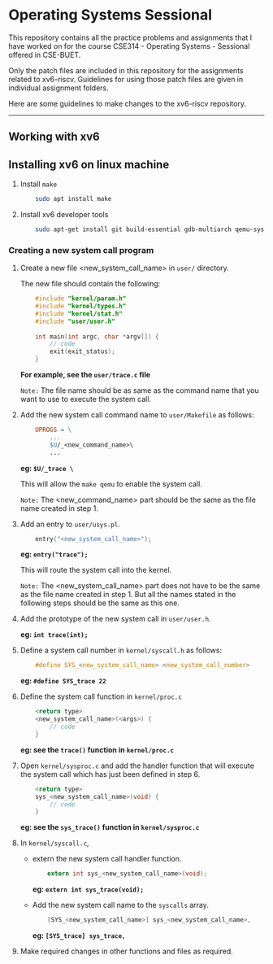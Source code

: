 # Operating Systems Sessional

This repository contains all the practice problems and assignments that I have worked on for the course CSE314 - Operating Systems - Sessional offered in CSE-BUET. 

Only the patch files are included in this repository for the assignments related to xv6-riscv. Guidelines for using those patch files are given in individual assignment folders.

Here are some guidelines to make changes to the xv6-riscv repository.

---

## Working with xv6

## Installing xv6 on linux machine

1. Install `make`
    ```sh
        sudo apt install make
    ```
2. Install xv6 developer tools
    ```sh
        sudo apt-get install git build-essential gdb-multiarch qemu-system-misc gcc-riscv64-linux-gnu binutils-riscv64-linux-gnu 
    ```

### Creating a new system call program

1. Create a new file <new_system_call_name> in `user/` directory.
    
    The new file should contain the following:
    ```c
        #include "kernel/param.h"
        #include "kernel/types.h"
        #include "kernel/stat.h"
        #include "user/user.h"
        
        int main(int argc, char *argv[]) {
            // code
            exit(exit_status);
        }
    ```
    **For example, see the `user/trace.c` file**

    `Note:` The file name should be as same as the command name that you want to use to execute the system call.

4. Add the new system call command name to `user/Makefile` as follows:
    ```makefile
        UPROGS = \
            ...
            $U/_<new_command_name>\
            ...
    ``` 
    **eg: `$U/_trace \`**
    
    This will allow the `make qemu` to enable the system call.

    `Note:` The <new_command_name> part should be the same as the file name created in step 1.

3. Add an entry to `user/usys.pl`.

    ```c
        entry("<new_system_call_name>");
    ```

    **eg: `entry("trace");`**
    
    This will route the system call into the kernel.

    `Note:` The <new_system_call_name> part does not have to be the same as the file name created in step 1. But all the names stated in the following steps should be the same as this one.

4. Add the prototype of the new system call in `user/user.h`.

    **eg: `int trace(int);`**

5. Define a system call number in `kernel/syscall.h` as follows:
    ```c
        #define SYS_<new_system_call_name> <new_system_call_number>
    ```
    **eg: `#define SYS_trace 22`**

6. Define the system call function in `kernel/proc.c`
    ```c
        <return type>
        <new_system_call_name>(<args>) {
            // code
        }
    ```
    **eg: see the `trace()` function in `kernel/proc.c`** 

7. Open `kernel/sysproc.c` and add the handler function that will execute the system call which has just been defined in step 6.
    ```c
        <return type>
        sys_<new_system_call_name>(void) {
            // code
        }
    ```
    **eg: see the `sys_trace()` function in `kernel/sysproc.c`**
8. In `kernel/syscall.c`,
    - extern the new system call handler function.

        ```c
            extern int sys_<new_system_call_name>(void);
        ```

        **eg: `extern int sys_trace(void);`**

    - Add the new system call name to the `syscalls` array.
    
        ```c
            [SYS_<new_system_call_name>] sys_<new_system_call_name>,
        ```

        **eg: `[SYS_trace] sys_trace,`**

9. Make required changes in other functions and files as required.